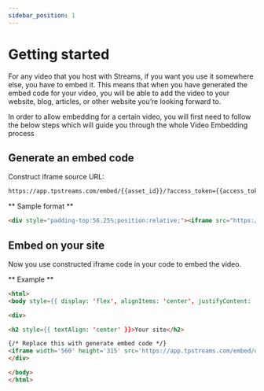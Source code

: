 ```yaml
---
sidebar_position: 1
---
```


# Getting started

For any video that you host with Streams, if you want you use it somewhere else, you have to embed it. This means that when you have generated the embed code for your video, you will be able to add the video to your website, blog, articles, or other website you’re looking forward to.

In order to allow embedding for a certain video, you will first need to follow the below steps which will guide you through the whole Video Embedding process


## Generate an embed code

Construct iframe source URL:

```bash
https://app.tpstreams.com/embed/{{asset_id}}/?access_token={{access_token}}/
```

** Sample format **

```html 
<div style="padding-top:56.25%;position:relative;"><iframe src="https://app.tpstreams.com/embed/{{asset_id}}/?access_token={{access_token}}/" style="border:0;max-width:100%;position:absolute;top:0;left:0;height:100%;width:100%;" allow="accelerometer; autoplay; clipboard-write; encrypted-media; gyroscope picture-in-picture" allowfullscreen="" frameborder="0"></iframe></div>
```

## Embed on your site

Now you use constructed iframe code in your code to embed the video. 

** Example **
```html live showLineNumbers
<html>
<body style={{ display: 'flex', alignItems: 'center', justifyContent: 'center', height: '50vh', }}>

<div>

<h2 style={{ textAlign: 'center' }}>Your site</h2>

{/* Replace this with generate embed code */}
<iframe width='560' height='315' src='https://app.tpstreams.com/embed/d2ff26b2-f88e-4d6d-a9ce-bb0e3ce858cc/?access_token=e91e2bf4-a3ab-493f-8685-7b88ea943c5a' title='Physical World, Units and Measurements' frameborder='0' allow='accelerometer; autoplay; clipboard-write; encrypted-media; gyroscope; picture-in-picture' allowfullscreen></iframe>
</div>

</body>
</html>
```